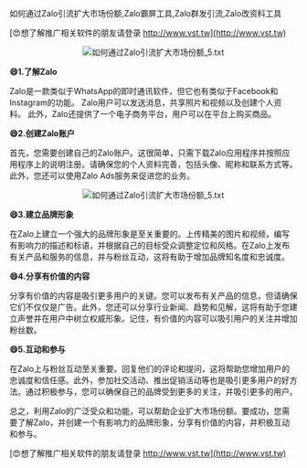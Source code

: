 如何通过Zalo引流扩大市场份额,Zalo霸屏工具,Zalo群发引流,Zalo改资料工具

[😍想了解推广相关软件的朋友请登录 http://www.vst.tw](http://www.vst.tw)

 <center><img src="https://vst.tw/MP4/tuiguang/png/0.png" alt="如何通过Zalo引流扩大市场份额_5.txt"></center>

**😄1.了解Zalo**

Zalo是一款类似于WhatsApp的即时通讯软件，但它也有类似于Facebook和Instagram的功能。 Zalo用户可以发送消息，共享照片和视频以及创建个人资料。 此外，Zalo还提供了一个电子商务平台，用户可以在平台上购买商品。

**😄2.创建Zalo账户**

首先，您需要创建自己的Zalo账户。这很简单，只需下载Zalo应用程序并按照应用程序上的说明注册。请确保您的个人资料完善，包括头像、昵称和联系方式等。此外，您还可以使用Zalo Ads服务来促进您的业务。

 <center><img src="https://vst.tw/MP4/tuiguang/png/0.png" alt="如何通过Zalo引流扩大市场份额_5.txt"></center>

**😄3.建立品牌形象**

在Zalo上建立一个强大的品牌形象是至关重要的。上传精美的图片和视频，编写有影响力的描述和标语，并根据自己的目标受众调整定位和风格。在Zalo上发布有关产品和服务的信息，并与粉丝互动，这将有助于增加品牌知名度和忠诚度。

**😄4.分享有价值的内容**

分享有价值的内容是吸引更多用户的关键。您可以发布有关产品的信息，但请确保它们不仅仅是广告。此外，您还可以分享行业新闻、趋势和见解，这将有助于您建立声誉并在用户中树立权威形象。记住，有价值的内容可以吸引用户的关注并增加粉丝数。

**😄5.互动和参与**

在Zalo上与粉丝互动至关重要。回复他们的评论和提问，这将帮助您增加用户的忠诚度和信任感。此外，参加社交活动、推出促销活动等也是吸引更多用户的好方法。通过积极参与，您可以确保自己的品牌受到更多的关注，并吸引更多的用户。

总之，利用Zalo的广泛受众和功能，可以帮助企业扩大市场份额。要成功，您需要了解Zalo，并创建一个有影响力的品牌形象，分享有价值的内容，并积极互动和参与。

[😍想了解推广相关软件的朋友请登录 http://www.vst.tw](http://www.vst.tw)



